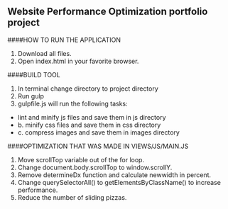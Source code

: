 ## Website Performance Optimization portfolio project

####HOW TO RUN THE APPLICATION

1. Download all files.
2. Open index.html in your favorite browser.

####BUILD TOOL

1. In terminal change directory to project directory
2. Run gulp
3. gulpfile.js will run the following tasks: 
* lint and minify js files and save them in js directory
* b. minify css files and save them in css directory
* c. compress images and save them in images directory


####OPTIMIZATION THAT WAS MADE IN VIEWS/JS/MAIN.JS

1. Move scrollTop variable out of the for loop.
2. Change document.body.scrollTop to window.scrollY.
3. Remove determineDx function and calculate newwidth in percent.
4. Change querySelectorAll() to getElementsByClassName() to increase performance.
5. Reduce the number of sliding pizzas.



